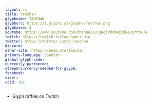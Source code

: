 ```yaml
---
layout: cc
title: Tanchan
glyphname: TANCHAN
glyphurl: https://i.glyphs.wf/glyphs/Tanchan.png
glyphwave: 2
youtube: https://www.youtube.com/channel/UCguglrdXb4zidGeuzPtYNuA
twitch: https://twitch.tv/tanchancicuta
twitter: https://twitter.com/O_Tanchan
discord: 
other-site: https://beam.pro/tanchan
primary-language: Spanish
global-glyph-code: 
currently-partnered: 
stream-currency-needed-for-glyph: 
facebook: 
mixer: 
ccid: 192
---
```

* Glyph raffles on Twitch
